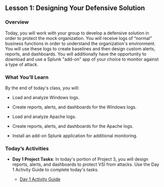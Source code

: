 ## Lesson 1: Designing Your Defensive Solution 
 
### Overview

Today, you will work with your group to develop a defensive solution  in order to protect the mock organization. You will receive logs of “normal” business functions in order to understand the organization's environment. You will use these logs to create baselines and then design custom alerts, reports, and dashboards. You will additionally have the opportunity to download and use a Splunk "add-on" app of your choice to monitor against a type of attack.
 
### What You’ll Learn
 
By the end of today's class, you will:
 
- Load and analyze Windows logs.

- Create reports, alerts, and dashboards for the Windows logs.

- Load and analyze Apache logs.

- Create reports, alerts, and dashboards for the Apache logs.

- Install an add-on Splunk application for additional monitoring.

### Today’s Activities

* **Day 1 Project Tasks**: In today's portion of Project 3, you will design reports, alerts, and dashboards to protect VSI from attacks. Use the Day 1 Activity Guide to complete today's tasks.

   * [Day 1 Activity Guide](https://docs.google.com/document/d/1WBQ9jpDE-TOsHpXd97iBAkfCDStKAAjtIAr6Y7oyp_4/edit?usp=sharing) 
